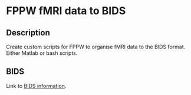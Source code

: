 # FPPW fMRI data to BIDS

## Description
Create custom scripts for FPPW to organise fMRI data to the BIDS format. Either Matlab or bash scripts.

## BIDS
Link to [BIDS information](http://bids.neuroimaging.io).
